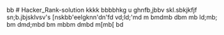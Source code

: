 bb # Hacker_Rank-solution
kkkk
bbbbhkg
u
ghnfb,jbbv
skl.sbkjkfjf
sn;b.jbjsklvsv's
[nskbb'eelgknn'dn'fd
vd;ld;'md
m
bmdmb
dbm
mb
ld;mb;
bm
dmd;mbd
bm
mbbm
dmbd
m[mb[
bd

